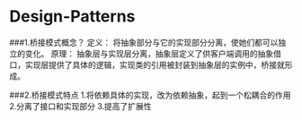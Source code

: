# Design-Patterns


###1.桥接模式概念？
定义： 将抽象部分与它的实现部分分离，使她们都可以独立的变化。
原理： 抽象层与实现层分离，抽象层定义了供客户端调用的抽象借口，实现层提供了具体的逻辑，实现类的引用被封装到抽象层的实例中，桥接就形成。


###2.桥接模式特点
1.将依赖具体的实现，改为依赖抽象，起到一个松耦合的作用
2.分离了接口和实现部分
3.提高了扩展性

